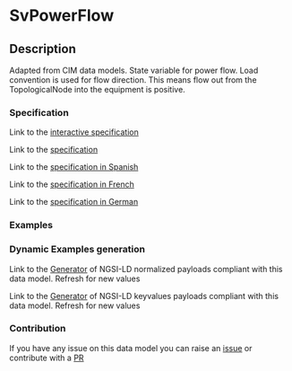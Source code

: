 # SvPowerFlow

## Description 

Adapted from CIM data models. State variable for power flow. Load convention is used for flow direction. This means flow out from the TopologicalNode into the equipment is positive.
### Specification

Link to the [interactive specification](https://swagger.lab.fiware.org/?url=https://smart-data-models.github.io/dataModel.EnergyCIM/SvPowerFlow/swagger.yaml)

Link to the [specification](https://smart-data-models.github.io/dataModel.EnergyCIM/SvPowerFlow/doc/spec.md)

Link to the [specification in Spanish](https://smart-data-models.github.io/dataModel.EnergyCIM/SvPowerFlow/doc/spec_ES.md)

Link to the [specification in French](https://smart-data-models.github.io/dataModel.EnergyCIM/SvPowerFlow/doc/spec_FR.md)

Link to the [specification in German](https://smart-data-models.github.io/dataModel.EnergyCIM/SvPowerFlow/doc/spec_DE.md)
### Examples
### Dynamic Examples generation

Link to the [Generator](https://smartdatamodels.org/extra/ngsi-ld_generator_v0.92.php?schemaUrl=https://raw.githubusercontent.com/smart-data-models/dataModel.EnergyCIM/master/SvPowerFlow/schema.json&email=info@smartdatamodels.org) of NGSI-LD normalized payloads compliant with this data model. Refresh for new values

Link to the [Generator](https://smartdatamodels.org/extra/ngsi-ld_generator_keyvalues_v0.92.php?schemaUrl=https://raw.githubusercontent.com/smart-data-models/dataModel.EnergyCIM/master/SvPowerFlow/schema.json&email=info@smartdatamodels.org) of NGSI-LD keyvalues payloads compliant with this data model. Refresh for new values
### Contribution

 If you have any issue on this data model you can raise an [issue](https://github.com/smart-data-models/dataModel.EnergyCIM/issues)  or contribute with a [PR](https://github.com/smart-data-models/dataModel.EnergyCIM/pulls)